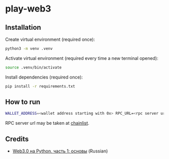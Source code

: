 # play-web3
## Installation
Create virtual environment (required once):
```bash
python3 -m venv .venv
```
Activate virtual environment (required every time a new terminal opened):
```bash
source .venv/bin/activate
```
Install dependencies (required once):
```bash
pip install -r requirements.txt
```

## How to run
```bash
WALLET_ADDRESS=<wallet address starting with 0x> RPC_URL=<rpc server url> python src/main.py
```
RPC server url may be taken at [chainlist](https://chainlist.org/?search=line).

## Credits
 - [Web3.0 на Python, часть 1: основы](https://habr.com/ru/articles/674204/) (Russian)